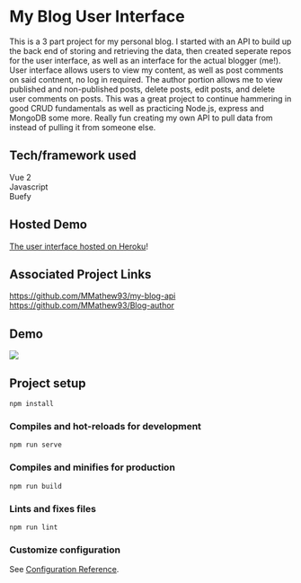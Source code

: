 # My Blog User Interface
This is a 3 part project for my personal blog. I started with an API to build up the back end of storing
and retrieving the data, then created seperate repos for the user interface, as well as an interface for the
actual blogger (me!). User interface allows users to view my content, as well as post comments on said contnent, no log in required.
The author portion allows me to view published and non-published posts, delete posts, edit posts, and delete user comments on posts.
This was a great project to continue hammering in good CRUD fundamentals as well as practicing Node.js, express and
MongoDB some more. Really fun creating my own API to pull data from instead of pulling it from someone else.


## Tech/framework used
 Vue 2  
 Javascript  
 Buefy  
 


## Hosted Demo
[The user interface hosted on Heroku](https://my-personal-blog-userx.herokuapp.com/)!


## Associated Project Links
https://github.com/MMathew93/my-blog-api 
https://github.com/MMathew93/Blog-author  


## Demo
![](userblogside_demo.gif)

## Project setup
```
npm install
```

### Compiles and hot-reloads for development
```
npm run serve
```

### Compiles and minifies for production
```
npm run build
```

### Lints and fixes files
```
npm run lint
```

### Customize configuration
See [Configuration Reference](https://cli.vuejs.org/config/).
